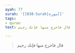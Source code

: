 ```yaml
---
ayah: 77
surah: '[[038-Surah|سورة]]'
tags:
- quran
text: قال فاخرج منها فإنك رجيم

---
```

> قال فاخرج منها فإنك رجيم
